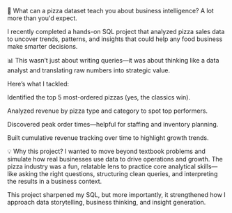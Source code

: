 🚀 What can a pizza dataset teach you about business intelligence? A lot more than you'd expect.

I recently completed a hands-on SQL project that analyzed pizza sales data to uncover trends, patterns, and insights that could help any food business make smarter decisions.

📊 This wasn’t just about writing queries—it was about thinking like a data analyst and translating raw numbers into strategic value.

Here’s what I tackled:

Identified the top 5 most-ordered pizzas (yes, the classics win).

Analyzed revenue by pizza type and category to spot top performers.

Discovered peak order times—helpful for staffing and inventory planning.

Built cumulative revenue tracking over time to highlight growth trends.

💡 Why this project? I wanted to move beyond textbook problems and simulate how real businesses use data to drive operations and growth. The pizza industry was a fun, relatable lens to practice core analytical skills—like asking the right questions, structuring clean queries, and interpreting the results in a business context.

This project sharpened my SQL, but more importantly, it strengthened how I approach data storytelling, business thinking, and insight generation.
